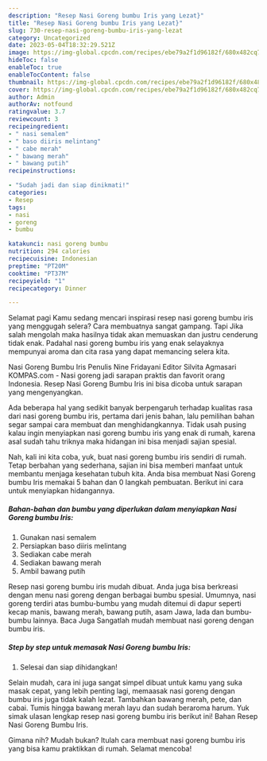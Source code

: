 ```yaml
---
description: "Resep Nasi Goreng bumbu Iris yang Lezat}"
title: "Resep Nasi Goreng bumbu Iris yang Lezat}"
slug: 730-resep-nasi-goreng-bumbu-iris-yang-lezat
category: Uncategorized
date: 2023-05-04T18:32:29.521Z
image: https://img-global.cpcdn.com/recipes/ebe79a2f1d96182f/680x482cq70/nasi-goreng-bumbu-iris-foto-resep-utama.jpg
hideToc: false
enableToc: true
enableTocContent: false
thumbnail: https://img-global.cpcdn.com/recipes/ebe79a2f1d96182f/680x482cq70/nasi-goreng-bumbu-iris-foto-resep-utama.jpg
cover: https://img-global.cpcdn.com/recipes/ebe79a2f1d96182f/680x482cq70/nasi-goreng-bumbu-iris-foto-resep-utama.jpg
author: Admin
authorAv: notfound
ratingvalue: 3.7
reviewcount: 3
recipeingredient:
- " nasi semalem"
- " baso diiris melintang"
- " cabe merah"
- " bawang merah"
- " bawang putih"
recipeinstructions:

- "Sudah jadi dan siap dinikmati!"
categories:
- Resep
tags:
- nasi
- goreng
- bumbu

katakunci: nasi goreng bumbu 
nutrition: 294 calories
recipecuisine: Indonesian
preptime: "PT20M"
cooktime: "PT37M"
recipeyield: "1"
recipecategory: Dinner

---
```



Selamat pagi Kamu sedang mencari inspirasi resep nasi goreng bumbu iris yang menggugah selera? Cara membuatnya sangat gampang. Tapi Jika salah mengolah maka hasilnya tidak akan memuaskan dan justru cenderung tidak enak. Padahal nasi goreng bumbu iris yang enak selayaknya mempunyai aroma dan cita rasa yang dapat memancing selera kita.


Nasi Goreng Bumbu Iris Penulis Nine Fridayani Editor Silvita Agmasari KOMPAS.com - Nasi goreng jadi sarapan praktis dan favorit orang Indonesia. Resep Nasi Goreng Bumbu Iris ini bisa dicoba untuk sarapan yang mengenyangkan.

Ada beberapa hal yang sedikit banyak berpengaruh terhadap kualitas rasa dari nasi goreng bumbu iris, pertama dari jenis bahan, lalu pemilihan bahan segar sampai cara membuat dan menghidangkannya. Tidak usah pusing kalau ingin menyiapkan nasi goreng bumbu iris yang enak di rumah, karena asal sudah tahu triknya maka hidangan ini bisa menjadi sajian spesial.


Nah, kali ini kita coba, yuk, buat nasi goreng bumbu iris sendiri di rumah. Tetap berbahan yang sederhana, sajian ini bisa memberi manfaat untuk membantu menjaga kesehatan tubuh kita. Anda bisa membuat Nasi Goreng bumbu Iris memakai 5 bahan dan 0 langkah pembuatan. Berikut ini cara untuk menyiapkan hidangannya.

<!--inarticleads1-->

##### Bahan-bahan dan bumbu yang diperlukan dalam menyiapkan Nasi Goreng bumbu Iris:

1. Gunakan  nasi semalem
1. Persiapkan  baso diiris melintang
1. Sediakan  cabe merah
1. Sediakan  bawang merah
1. Ambil  bawang putih


Resep nasi goreng bumbu iris mudah dibuat. Anda juga bisa berkreasi dengan menu nasi goreng dengan berbagai bumbu spesial. Umumnya, nasi goreng terdiri atas bumbu-bumbu yang mudah ditemui di dapur seperti kecap manis, bawang merah, bawang putih, asam Jawa, lada dan bumbu-bumbu lainnya. Baca Juga Sangatlah mudah membuat nasi goreng dengan bumbu iris. 

<!--inarticleads2-->

##### Step by step untuk memasak Nasi Goreng bumbu Iris:


1. Selesai dan siap dihidangkan!

Selain mudah, cara ini juga sangat simpel dibuat untuk kamu yang suka masak cepat, yang lebih penting lagi, memaasak nasi goreng dengan bumbu iris juga tidak kalah lezat. Tambahkan bawang merah, pete, dan cabai. Tumis hingga bawang merah layu dan sudah beraroma harum. Yuk simak ulasan lengkap resep nasi goreng bumbu iris berikut ini! Bahan Resep Nasi Goreng Bumbu Iris. 

Gimana nih? Mudah bukan? Itulah cara membuat nasi goreng bumbu iris yang bisa kamu praktikkan di rumah. Selamat mencoba!
